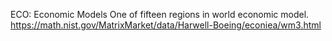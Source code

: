 ECO: Economic Models
One of fifteen regions in world economic model.
https://math.nist.gov/MatrixMarket/data/Harwell-Boeing/econiea/wm3.html

